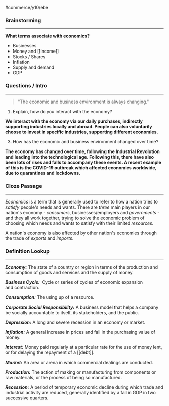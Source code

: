 #commerce/y10/ebe

### Brainstorming
---
**What terms associate with economics?**
- Businesses
- Money and [[Income]]
- Stocks / Shares
- Inflation
- Supply and demand
- GDP

### Questions / Intro
---
> "The economic and business environment is always changing."

1. Explain, how do you interact with the economy?

**We interact with the economy via our daily purchases, indirectly supporting industries locally and abroad. People can also voluntarily choose to invest in specific industries, supporting different economies.**

3. How has the economic and business environment changed over time?

**The economy has changed over time, following the Industrial Revolution and leading into the technological age. Following this, there have also been lots of rises and falls to accompany these events. A recent example of this is the COVID-19 outbreak which affected economies worldwide, due to quarantines and lockdowns.**

### Cloze Passage
---
*Economics* is a term that is generally used to refer to how a nation tries to *satisfy* people's needs and wants. There are *three* main players in our nation's economy - *consumers*, businesses/employers and *governments* - and they all work together, trying to solve the economic problem of choosing which needs and wants to satisfy with their limited *resources*.

A nation's economy is also affected by other nation's economies through the trade of *exports* and *imports*.

### Definition Lookup
---
***Economy:*** The state of a country or region in terms of the production and consumption of goods and services and the supply of money.

***Business Cycle:***  Cycle or series of cycles of economic expansion and contraction.

***Consumption:*** The using up of a resource.

***Corporate Social Responsibility:*** A business model that helps a company be socially accountable to itself, its stakeholders, and the public.

***Depression:*** A long and severe recession in an economy or market.

***Inflation:*** A general increase in prices and fall in the purchasing value of money.

***Interest:*** Money paid regularly at a particular rate for the use of money lent, or for delaying the repayment of a [[debt]].

***Market:*** An area or arena in which commercial dealings are conducted.

***Production:*** The action of making or manufacturing from components or raw materials, or the process of being so manufactured.

***Recession:*** A period of temporary economic decline during which trade and industrial activity are reduced, generally identified by a fall in GDP in two successive quarters.